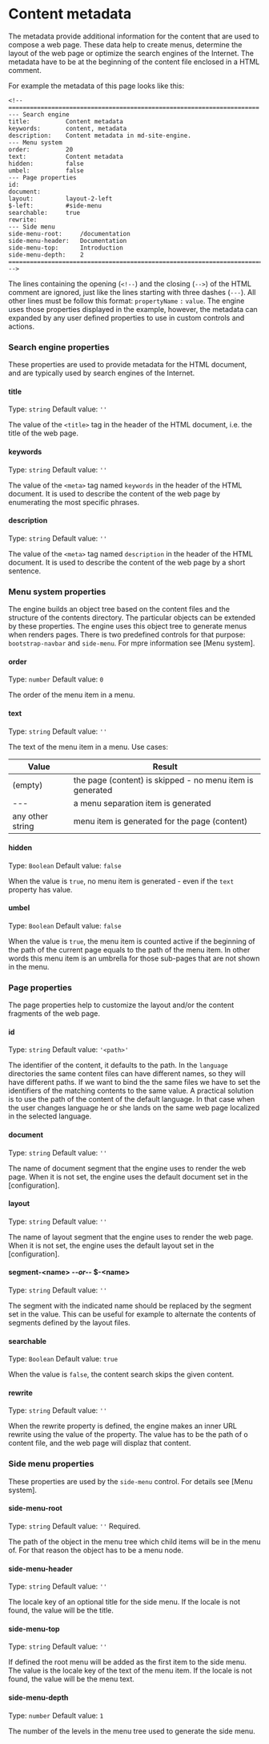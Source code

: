 <!-- ======================================================================
--- Search engine
title:          Content metadata
keywords:       content, metadata
description:    Content metadata in md-site-engine.
--- Menu system
order:          20
text:           Content metadata
hidden:         false
umbel:          false
--- Page properties
id:             
document:       
layout:         layout-2-left
$-left:         #side-menu
searchable:     true
--- Side menu
side-menu-root:     /documentation
side-menu-header:   Documentation
side-menu-top:      Introduction
side-menu-depth:    2
======================================================================= -->

# Content metadata

The metadata provide additional information for the content that are used to
compose a web page. These data help to create menus, determine the layout of the
web page or optimize the search engines of the Internet. The metadata have to be
at the beginning of the content file enclosed in a HTML comment.

For example the metadata of this page looks like this:

```text
<!-- ======================================================================
--- Search engine
title:          Content metadata
keywords:       content, metadata
description:    Content metadata in md-site-engine.
--- Menu system
order:          20
text:           Content metadata
hidden:         false
umbel:          false
--- Page properties
id:             
document:       
layout:         layout-2-left
$-left:         #side-menu
searchable:     true
rewrite:        
--- Side menu
side-menu-root:     /documentation
side-menu-header:   Documentation
side-menu-top:      Introduction
side-menu-depth:    2
======================================================================= -->
```

The lines containing the opening (`<!--`) and the closing (`-->`) of the HTML
comment are ignored, just like the lines starting with three dashes (`---`). All
other lines must be follow this format: `propertyName` `:` `value`. The engine
uses those properties displayed in the example, however, the metadata can
expanded by any user defined properties to use in custom controls and actions.

### Search engine properties

These properties are used to provide metadata for the HTML document, and are
typically used by search engines of the Internet.

#### title

Type: `string` Default value: `''`

The value of the `<title>` tag in the header of the HTML document, i.e. the
title of the web page.

#### keywords

Type: `string` Default value: `''`

The value of the `<meta>` tag named `keywords` in the header of the HTML
document. It is used to describe the content of the web page by enumerating the
most specific phrases.

#### description

Type: `string` Default value: `''`

The value of the `<meta>` tag named `description` in the header of the HTML
document. It is used to describe the content of the web page by a short sentence.

### Menu system properties

The engine builds an object tree based on the content files and the structure of
the contents directory. The particular objects can be extended by these
properties. The engine uses this object tree to generate menus when renders
pages. There is two predefined controls for that purpose: `bootstrap-navbar` and
`side-menu`. For mpre information see [Menu system].

#### order

Type: `number` Default value: `0`

The order of the menu item in a menu.

#### text

Type: `string` Default value: `''`

The text of the menu item in a menu. Use cases:

| Value | Result |
| --- | --- |
| (empty) | the page (content) is skipped - no menu item is generated |
| --- | a menu separation item is generated |
| any other string | menu item is generated for the page (content) |


#### hidden

Type: `Boolean` Default value: `false`

When the value is `true`, no menu item is generated - even if the `text`
property has value.

#### umbel

Type: `Boolean` Default value: `false`

When the value is `true`, the menu item is counted active if the beginning of
the path of the current page equals to the path of the menu item. In other words
this menu item is an umbrella for those sub-pages that are not shown in the menu.

### Page properties

The page properties help to customize the layout and/or the content fragments of
the web page.

#### id

Type: `string` Default value: `'<path>'`

The identifier of the content, it defaults to the path. In the `language`
directories the same content files can have different names, so they will have
different paths. If we want to bind the the same files we have to set the
identifiers of the matching contents to the same value. A practical solution is
to use the path of the content of the default language. In that case when the
user changes language he or she lands on the same web page localized in the
selected language.

#### document

Type: `string` Default value: `''`

The name of document segment that the engine uses to render the web page. When
it is not set, the engine uses the default document set in the [configuration].

#### layout

Type: `string` Default value: `''`

The name of layout segment that the engine uses to render the web page. When
it is not set, the engine uses the default layout set in the [configuration].

#### segment-&lt;name> _--or--_ $-&lt;name>

Type: `string` Default value: `''`

The segment with the indicated name should be replaced by the segment set in the
value. This can be useful for example to alternate the contents of segments
defined by the layout files.

#### searchable

Type: `Boolean` Default value: `true`

When the value is `false`, the content search skips the given content.

#### rewrite

Type: `string` Default value: `''`

When the rewrite property is defined, the engine makes an inner URL rewrite
using the value of the property. The value has to be the path of o content file,
and the web page will displaz that content.

### Side menu properties

These properties are used by the `side-menu` control. For details see [Menu system].

#### side-menu-root

Type: `string` Default value: `''` Required.

The path of the object in the menu tree which child items will be in the menu of.
For that reason the object has to be a menu node.

#### side-menu-header

Type: `string` Default value: `''`

The locale key of an optional title for the side menu. If the locale is not
found, the value will be the title.

#### side-menu-top

Type: `string` Default value: `''`

If defined the root menu will be added as the first item to the side menu. The
value is the locale key of the text of the menu item. If the locale is not
found, the value will be the menu text.

#### side-menu-depth

Type: `number` Default value: `1`

The number of the levels in the menu tree used to generate the side menu.
